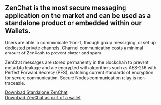 ## ZenChat is the most secure messaging application on the market and can be used as a standalone product or embedded within our Wallets.
Users are able to communicate 1-on-1, through group messaging, or set up dedicated private channels. Channel communication costs a minimal amount of ZenCash to prevent clutter and spam.

ZenChat messages are stored permanently in the blockchain to prevent metadata leakage and are encrypted with algorithms such as AES-256 with Perfect Forward Secrecy (PFS), matching current standards of encryption for secure communication. Secure Nodes communication relay is non-traceable.

<div class="row justify-content-center mt-5">
  <div class="col-lg-12 col-xl-6 mb-3">
    <a href="https://github.com/ZencashOfficial/ZENChat/releases" target="_blank" class="btn btn-lg btn-block btn-primary">Download Standalone ZenChat</a>
  </div>
  <div class="col-lg-12 col-xl-6 mb-3">
    <a href="{% tl wallets {{site.lang}} %}" class="btn btn-lg btn-block btn-primary">Download ZenChat as part of a wallet</a>
  </div>
</div>
